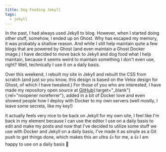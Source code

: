 ```yaml
---
title: Dog Fooding Jekyll
tags:
  - jekyll
---
```


In the past, I had always used Jekyll to blog.  However, when I started doing other stuff, somehow, I ended up on Ghost.  Why has escaped my memory, it was probably a shallow reason. And while I still help maintain quite a few blogs that are powered by Ghost (and even maintain a Ghost Docker image.) I have decided to move back to Jekyll and dog food what I help maintain, because it seems weird to maintain something I don't even use, right?  Well, technically I use it on a daily basis.

Over this weekend, I rebuilt my site in Jekyll and rebuilt the CSS from scratch (and just so you know, this design is based on the Velox design for Ghost, of which I have tweaked.)  For those of you who are interested, I have made my repository open source at [GitHub](https://github.com/envygeeks/envygeeks.io){:target="_blank"}{:rel="noopener noreferrer"}, added in a bit of Docker love and even showed people how I deploy with Docker to my own servers (well mostly, I leave some secrets, like my key!)

It actually feels very nice to be back on Jekyll for my own site, I feel like I'm back in my element because I can use the editor I use on a daily basis to edit and make my posts and now that I've decided to utilize some stuff we use with Docker and Jekyll on a daily basis, I've made it as simple as a Git push to get things done, which makes this an ultra :+1: for me, a :+1: I am happy to use on a daily basis :100:
